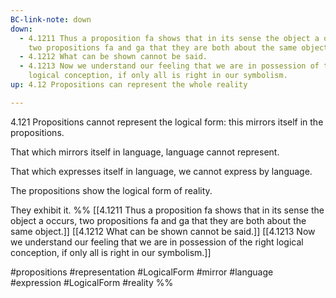 ```yaml
---
BC-link-note: down
down:
  - 4.1211 Thus a proposition fa shows that in its sense the object a occurs,
    two propositions fa and ga that they are both about the same object.
  - 4.1212 What can be shown cannot be said.
  - 4.1213 Now we understand our feeling that we are in possession of the right
    logical conception, if only all is right in our symbolism.
up: 4.12 Propositions can represent the whole reality

---
```

4.121 Propositions cannot represent the logical form: this mirrors itself in the propositions.

That which mirrors itself in language, language cannot represent.

That which expresses itself in language, we cannot express by language.

The propositions show the logical form of reality.

They exhibit it.
%%
[[4.1211 Thus a proposition fa shows that in its sense the object a occurs, two propositions fa and ga that they are both about the same object.]]
[[4.1212 What can be shown cannot be said.]]
[[4.1213 Now we understand our feeling that we are in possession of the right logical conception, if only all is right in our symbolism.]]

#propositions #representation #LogicalForm #mirror #language #expression #LogicalForm #reality %%
